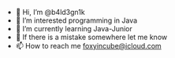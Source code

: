 - 👋 Hi, I’m @b4ld3gn1k
- 👀 I’m interested programming in Java
- 🌱 I’m currently learning Java-Junior
- 💞️ If there is a mistake somewhere let me know
- 📫 How to reach me foxyincube@icloud.com

<!---
b4ld3gn1k/b4ld3gn1k is a ✨ special ✨ repository because its `README.md` (this file) appears on your GitHub profile.
You can click the Preview link to take a look at your changes.
--->
